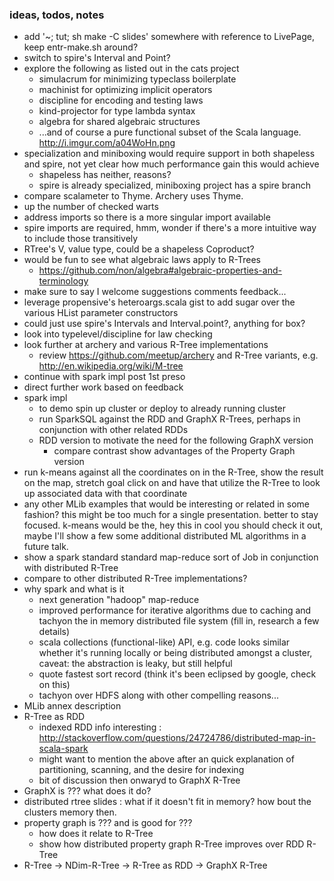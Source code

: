 
### ideas, todos, notes

- add '~; tut; sh make -C slides' somewhere with reference to LivePage, keep entr-make.sh around?
- switch to spire's Interval and Point?
- explore the following as listed out in the cats project
  - simulacrum for minimizing typeclass boilerplate
  - machinist for optimizing implicit operators
  - discipline for encoding and testing laws
  - kind-projector for type lambda syntax
  - algebra for shared algebraic structures
  - ...and of course a pure functional subset of the Scala language. http://i.imgur.com/a04WoHn.png
- specialization and miniboxing would require support in both shapeless and spire, not yet clear how much performance gain this would achieve
  - shapeless has neither, reasons?
  - spire is already specialized, miniboxing project has a spire branch
- compare scalameter to Thyme. Archery uses Thyme.
- up the number of checked warts
- address imports so there is a more singular import available
- spire imports are required, hmm, wonder if there's a more intuitive way to include those transitively
- RTree's V, value type, could be a shapeless Coproduct?
- would be fun to see what algebraic laws apply to R-Trees
  - https://github.com/non/algebra#algebraic-properties-and-terminology
- make sure to say I welcome suggestions comments feedback...
- leverage propensive's heteroargs.scala gist to add sugar over the various HList parameter constructors
- could just use spire's Intervals and Interval.point?, anything for box?
- look into typelevel/discipline for law checking
- look further at archery and various R-Tree implementations
  - review https://github.com/meetup/archery and R-Tree variants, e.g. http://en.wikipedia.org/wiki/M-tree
- continue with spark impl post 1st preso
- direct further work based on feedback
- spark impl
  - to demo spin up cluster or deploy to already running cluster
  - run SparkSQL against the RDD and GraphX R-Trees, perhaps in conjunction with other related RDDs
  - RDD version to motivate the need for the following GraphX version
    - compare contrast show advantages of the Property Graph version
- run k-means against all the coordinates on in the R-Tree, show the result on the map, stretch goal click on and have that utilize the R-Tree to look up associated data with that coordinate
- any other MLib examples that would be interesting or related in some fashion? this might be too much for a single presentation. better to stay focused. k-means would be the, hey this in cool you should check it out, maybe I'll show a few some additional distributed ML algorithms in a future talk.
- show a spark standard standard map-reduce sort of Job in conjunction with distributed R-Tree
- compare to other distributed R-Tree implementations?
- why spark and what is it
  - next generation "hadoop" map-reduce
  - improved performance for iterative algorithms due to caching and tachyon the in memory distributed file system (fill in, research a few details)
  - scala collections (functional-like) API, e.g. code looks similar whether it's running locally or being distributed amongst a cluster, caveat: the abstraction is leaky, but still helpful
  - quote fastest sort record (think it's been eclipsed by google, check on this)
  - tachyon over HDFS along with other compelling reasons...
- MLib annex description
- R-Tree as RDD
  - indexed RDD info interesting : http://stackoverflow.com/questions/24724786/distributed-map-in-scala-spark
  - might want to mention the above after an quick explanation of partitioning, scanning, and the desire for indexing
  - bit of discussion then onwaryd to GraphX R-Tree
- GraphX is ??? what does it do?
- distributed rtree slides : what if it doesn't fit in memory? how bout the clusters memory then.
- property graph is ??? and is good for ???
  - how does it relate to R-Tree
  - show how distributed property graph R-Tree improves over RDD R-Tree
- R-Tree → NDim-R-Tree → R-Tree as RDD → GraphX R-Tree
